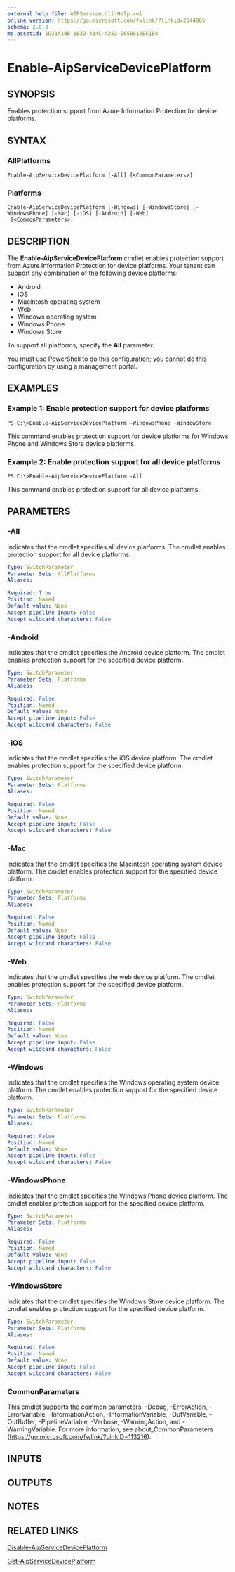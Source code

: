 ```yaml
---
external help file: AIPService.dll-Help.xml
online version: https://go.microsoft.com/fwlink/?linkid=2044865
schema: 2.0.0
ms.assetid: 1D21A18B-1E3D-434C-A283-E65B810EF1B4
---
```


# Enable-AipServiceDevicePlatform

## SYNOPSIS
Enables protection support from Azure Information Protection for device platforms.

## SYNTAX

### AllPlatforms
```
Enable-AipServiceDevicePlatform [-All] [<CommonParameters>]
```

### Platforms
```
Enable-AipServiceDevicePlatform [-Windows] [-WindowsStore] [-WindowsPhone] [-Mac] [-iOS] [-Android] [-Web]
 [<CommonParameters>]
```

## DESCRIPTION
The **Enable-AipServiceDevicePlatform** cmdlet enables protection support from Azure Information Protection for device platforms. Your tenant can support any combination of the following device platforms:
- Android
- iOS
- Macintosh operating system
- Web
- Windows operating system
- Windows Phone
- Windows Store

To support all platforms, specify the **All** parameter.

You must use PowerShell to do this configuration; you cannot do this configuration by using a management portal.

## EXAMPLES

### Example 1: Enable protection support for device platforms
```
PS C:\>Enable-AipServiceDevicePlatform -WindowsPhone -WindowStore
```

This command enables protection support for device platforms for Windows Phone and Windows Store device platforms.

### Example 2: Enable protection support for all device platforms
```
PS C:\>Enable-AipServiceDevicePlatform -All
```

This command enables protection support for all device platforms.

## PARAMETERS

### -All
Indicates that the cmdlet specifies all device platforms. The cmdlet enables protection support for all device platforms.

```yaml
Type: SwitchParameter
Parameter Sets: AllPlatforms
Aliases:

Required: True
Position: Named
Default value: None
Accept pipeline input: False
Accept wildcard characters: False
```

### -Android
Indicates that the cmdlet specifies the Android device platform. The cmdlet enables protection support for the specified device platform.

```yaml
Type: SwitchParameter
Parameter Sets: Platforms
Aliases:

Required: False
Position: Named
Default value: None
Accept pipeline input: False
Accept wildcard characters: False
```

### -iOS
Indicates that the cmdlet specifies the iOS device platform. The cmdlet enables protection support for the specified device platform.

```yaml
Type: SwitchParameter
Parameter Sets: Platforms
Aliases:

Required: False
Position: Named
Default value: None
Accept pipeline input: False
Accept wildcard characters: False
```

### -Mac
Indicates that the cmdlet specifies the Macintosh operating system device platform. The cmdlet enables protection support for the specified device platform.

```yaml
Type: SwitchParameter
Parameter Sets: Platforms
Aliases:

Required: False
Position: Named
Default value: None
Accept pipeline input: False
Accept wildcard characters: False
```

### -Web
Indicates that the cmdlet specifies the web device platform. The cmdlet enables protection support for the specified device platform.

```yaml
Type: SwitchParameter
Parameter Sets: Platforms
Aliases:

Required: False
Position: Named
Default value: None
Accept pipeline input: False
Accept wildcard characters: False
```

### -Windows
Indicates that the cmdlet specifies the Windows operating system device platform. The cmdlet enables protection support for the specified device platform.

```yaml
Type: SwitchParameter
Parameter Sets: Platforms
Aliases:

Required: False
Position: Named
Default value: None
Accept pipeline input: False
Accept wildcard characters: False
```

### -WindowsPhone
Indicates that the cmdlet specifies the Windows Phone device platform. The cmdlet enables protection support for the specified device platform.

```yaml
Type: SwitchParameter
Parameter Sets: Platforms
Aliases:

Required: False
Position: Named
Default value: None
Accept pipeline input: False
Accept wildcard characters: False
```

### -WindowsStore
Indicates that the cmdlet specifies the Windows Store device platform. The cmdlet enables protection support for the specified device platform.

```yaml
Type: SwitchParameter
Parameter Sets: Platforms
Aliases:

Required: False
Position: Named
Default value: None
Accept pipeline input: False
Accept wildcard characters: False
```

### CommonParameters
This cmdlet supports the common parameters: -Debug, -ErrorAction, -ErrorVariable, -InformationAction, -InformationVariable, -OutVariable, -OutBuffer, -PipelineVariable, -Verbose, -WarningAction, and -WarningVariable. For more information, see about_CommonParameters (https://go.microsoft.com/fwlink/?LinkID=113216).

## INPUTS

## OUTPUTS

## NOTES

## RELATED LINKS

[Disable-AipServiceDevicePlatform](./Disable-AipServiceDevicePlatform.md)

[Get-AipServiceDevicePlatform](./Get-AipServiceDevicePlatform.md)
